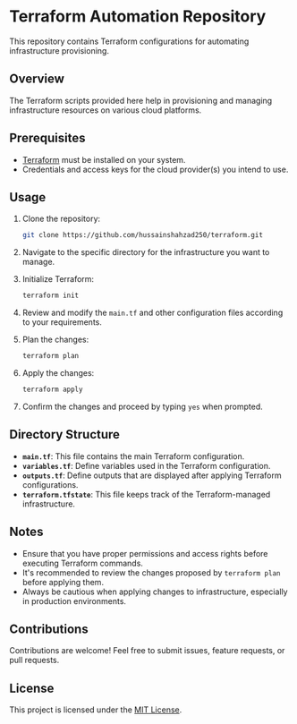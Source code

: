# Terraform Automation Repository

This repository contains Terraform configurations for automating infrastructure provisioning.

## Overview

The Terraform scripts provided here help in provisioning and managing infrastructure resources on various cloud platforms.

## Prerequisites

- [Terraform](https://www.terraform.io/downloads.html) must be installed on your system.
- Credentials and access keys for the cloud provider(s) you intend to use.

## Usage

1. Clone the repository:

    ```bash
    git clone https://github.com/hussainshahzad250/terraform.git
    ```

2. Navigate to the specific directory for the infrastructure you want to manage.

3. Initialize Terraform:

    ```bash
    terraform init
    ```

4. Review and modify the `main.tf` and other configuration files according to your requirements.

5. Plan the changes:

    ```bash
    terraform plan
    ```

6. Apply the changes:

    ```bash
    terraform apply
    ```

7. Confirm the changes and proceed by typing `yes` when prompted.

## Directory Structure

- **`main.tf`**: This file contains the main Terraform configuration.
- **`variables.tf`**: Define variables used in the Terraform configuration.
- **`outputs.tf`**: Define outputs that are displayed after applying Terraform configurations.
- **`terraform.tfstate`**: This file keeps track of the Terraform-managed infrastructure.

## Notes

- Ensure that you have proper permissions and access rights before executing Terraform commands.
- It's recommended to review the changes proposed by `terraform plan` before applying them.
- Always be cautious when applying changes to infrastructure, especially in production environments.

## Contributions

Contributions are welcome! Feel free to submit issues, feature requests, or pull requests.

## License

This project is licensed under the [MIT License](LICENSE).
